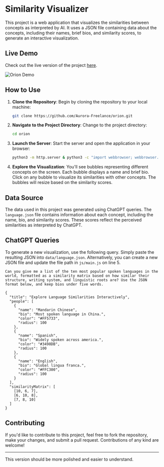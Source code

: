 # Similarity Visualizer

This project is a web application that visualizes the similarities between concepts as interpreted by AI. It uses a JSON file containing data about the concepts, including their names, brief bios, and similarity scores, to generate an interactive visualization.

## Live Demo

Check out the live version of the project [here](https://aurora-freelance.github.io/orion/).

![Orion Demo](https://aurora-freelance.github.io/orion/demo3.png)

## How to Use

1. **Clone the Repository**: Begin by cloning the repository to your local machine:

   ```bash
   git clone https://github.com/Aurora-Freelance/orion.git
   ```

2. **Navigate to the Project Directory**: Change to the project directory:

   ```bash
   cd orion
   ```

3. **Launch the Server**: Start the server and open the application in your browser:

   ```bash
   python3 -m http.server & python3 -c "import webbrowser; webbrowser.open('http://localhost:8000/index.html')"
   ```

4. **Explore the Visualization**: You'll see bubbles representing different concepts on the screen. Each bubble displays a name and brief bio. Click on any bubble to visualize its similarities with other concepts. The bubbles will resize based on the similarity scores.

## Data Source

The data used in this project was generated using ChatGPT queries. The `language.json` file contains information about each concept, including the name, bio, and similarity scores. These scores reflect the perceived similarities as interpreted by ChatGPT.

## ChatGPT Queries

To generate a new visualization, use the following query. Simply paste the resulting JSON into `data/language.json`. Alternatively, you can create a new JSON file and update the file path in `js/main.js` on line 5.

```
Can you give me a list of the ten most popular spoken languages in the world, formatted as a similarity matrix based on how similar their structure, writing system, and linguistic roots are? Use the JSON format below, and keep bios under five words.

{
  "title": "Explore Language Similarities Interactively",
  "people": [
    {
      "name": "Mandarin Chinese",
      "bio": "Most spoken language in China.",
      "color": "#FF5733",
      "radius": 100
    },
    {
      "name": "Spanish",
      "bio": "Widely spoken across america.",
      "color": "#3498DB",
      "radius": 100
    },
    {
      "name": "English",
      "bio": "Global lingua franca.",
      "color": "#FFC300",
      "radius": 100
    }
  ],
  "similarityMatrix": [
    [10, 6, 7],
    [6, 10, 8],
    [7, 8, 10]
  ]
}
```

## Contributing

If you'd like to contribute to this project, feel free to fork the repository, make your changes, and submit a pull request. Contributions of any kind are welcome!

---

This version should be more polished and easier to understand.
